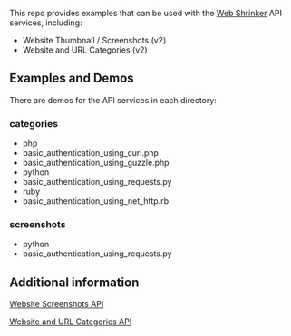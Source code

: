 This repo provides examples that can be used with the [Web Shrinker](https://www.webshrinker.com) API services, including:

* Website Thumbnail / Screenshots (v2)
* Website and URL Categories (v2)

## Examples and Demos

There are demos for the API services in each directory:

### categories ###
* php
 * basic_authentication_using_curl.php
 * basic_authentication_using_guzzle.php
* python
 * basic_authentication_using_requests.py
* ruby
 * basic_authentication_using_net_http.rb

### screenshots ###
* python
 * basic_authentication_using_requests.py

## Additional information

[Website Screenshots API](https://www.webshrinker.com/website-screenshot-api/)

[Website and URL Categories API](https://www.webshrinker.com/website-category-api/)
